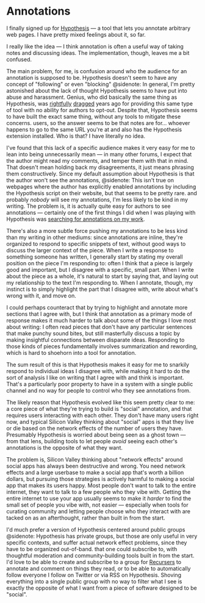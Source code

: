 # Annotations

I finally signed up for [Hypothesis](https://hypothes.is) — a tool that lets you annotate arbitrary web pages. I have pretty mixed feelings about it, so far.

I really like the idea — I think annotation is often a useful way of taking notes and discussing ideas. The implementation, though, leaves me a bit confused.

The main problem, for me, is confusion around who the audience for an annotation is supposed to be. Hypothesis doesn't seem to have any concept of "following" or even "blocking"
@sidenote: In general, I'm pretty astonished about the lack of thought Hypothesis seems to have put into abuse and harassment. Genius, who did basically the same thing as Hypothesis, was [rightfully](https://elladawson.com/2016/03/25/how-news-genius-silences-writers/) [dragged](https://www.vijithassar.com/2641/how-to-block-genius-annotations) years ago for providing this same type of tool with no ability for authors to opt-out. Despite that, Hypothesis seems to have built the exact same thing, without any tools to mitigate these concerns.
users, so the answer seems to be that notes are for… whoever happens to go to the same URL you're at and also has the Hypothesis extension installed. Who is that? I have literally no idea.

I've found that this lack of a specific audience makes it very easy for me to lean into being unnecessarily mean — in many other forums, I expect that the author might read my comments, and temper them with that in mind. That doesn't mean holding back my disagreements, it just means phrasing them constructively. Since my default assumption about Hypothesis is that the author won't see the annotations,
@sidenote: This isn't true on webpages where the author has explicitly enabled annotations by including the Hypothesis script on their website, but that seems to be pretty rare.
and probably *nobody* will see my annotations, I'm less likely to be kind in my writing. The problem is, it is actually quite easy for authors to see annotations — certainly one of the first things I did when I was playing with Hypothesis was [searching for annotations on my work](https://hypothes.is/search?q=wesleyac.com).

There's also a more subtle force pushing my annotations to be less kind than my writing in other mediums: since annotations are inline, they're organized to respond to specific snippets of text, without good ways to discuss the larger context of the piece. When I write a response to something someone has written, I generally start by stating my overall position on the piece I'm responding to: often I think that a piece is largely good and important, but I disagree with a specific, small part. When I write about the piece as a whole, it's natural to start by saying that, and laying out my relationship to the text I'm responding to. When I annotate, though, my instinct is to simply highlight the part that I disagree with, write about what's wrong with it, and move on.

I could perhaps counteract that by trying to highlight and annotate more sections that I agree with, but I think that annotation as a primary mode of response makes it much harder to talk about some of the things I love most about writing: I often read pieces that don't have any particular sentences that make punchy sound bites, but still masterfully discuss a topic by making insightful connections between disparate ideas. Responding to those kinds of pieces fundamentally involves summarization and rewording, which is hard to shoehorn into a tool for annotation.

The sum result of this is that Hypothesis makes it easy for me to snarkily respond to individual ideas I disagree with, while making it hard to do the sort of analysis I like on writing that I agree with and think is important. That's a particularly poor property to have in a system with a single public channel and no way for people to control who they see annotations from.

The likely reason that Hypothesis evolved like this seem pretty clear to me: a core piece of what they're trying to build is "social" annotation, and that requires users interacting with each other. They don't have many users right now, and typical Silicon Valley thinking about "social" apps is that they live or die based on the network effects of the number of users they have. Presumably Hypothesis is worried about being seen as a ghost town — from that lens, building tools to let people *avoid* seeing each other's annotations is the opposite of what they want.

The problem is, Silicon Valley thinking about "network effects" around social apps has always been destructive and wrong. You need network effects and a large userbase to make a social app that's worth a billion dollars, but pursuing those strategies is actively harmful to making a social app that makes its users happy. Most people don't want to talk to the entire internet, they want to talk to a few people who they vibe with. Getting the entire internet to use your app usually seems to make it *harder* to find the small set of people you vibe with, not easier — especially when tools for curating community and letting people choose who they interact with are tacked on as an afterthought, rather than built in from the start.

I'd much prefer a version of Hypothesis centered around public groups
@sidenote: Hypothesis has private groups, but those are only useful in very specific contexts, and suffer actual network effect problems, since they have to be organized out-of-band.
that one could subscribe to, with thoughtful moderation and community-building tools built in from the start. I'd love to be able to create and subscribe to a group for [Recursers](https://www.recurse.com/scout/click?t=288aaf8d6ddfba372520ec10690a1e1b) to annotate and comment on things they read, or to be able to automatically follow everyone I follow on Twitter or via RSS on Hypothesis. Shoving everything into a single public group with no way to filter what I see is exactly the opposite of what I want from a piece of software designed to be "social".

